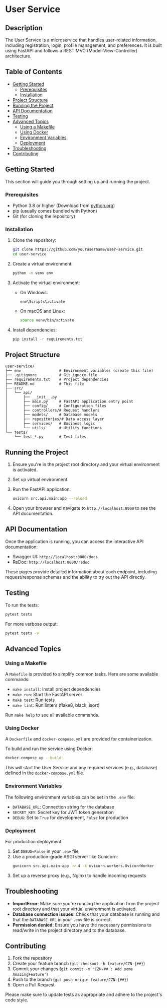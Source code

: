 # User Service

## Description

The User Service is a microservice that handles user-related information, including registration, login, profile management, and preferences. It is built using FastAPI and follows a REST MVC (Model-View-Controller) architecture.

## Table of Contents

- [Getting Started](#getting-started)
  - [Prerequisites](#prerequisites)
  - [Installation](#installation)
- [Project Structure](#project-structure)
- [Running the Project](#running-the-project)
- [API Documentation](#api-documentation)
- [Testing](#testing)
- [Advanced Topics](#advanced-topics)
  - [Using a Makefile](#using-a-makefile)
  - [Using Docker](#using-docker)
  - [Environment Variables](#environment-variables)
  - [Deployment](#deployment)
- [Troubleshooting](#troubleshooting)
- [Contributing](#contributing)

## Getting Started

This section will guide you through setting up and running the project.

### Prerequisites

- Python 3.8 or higher (Download from [python.org](https://www.python.org/downloads/))
- pip (usually comes bundled with Python)
- Git (for cloning the repository)

### Installation

1. Clone the repository:
   ```bash
   git clone https://github.com/yourusername/user-service.git
   cd user-service
   ```

2. Create a virtual environment:
   ```bash
   python -m venv env
   ```

3. Activate the virtual environment:
   - On Windows:
     ```
     env\Scripts\activate
     ```
   - On macOS and Linux:
     ```bash
     source venv/bin/activate
     ```

4. Install dependencies:
   ```bash
   pip install -r requirements.txt
   ```

## Project Structure

```
user-service/
├── env                 # Environment variables (create this file)
├── .gitignore          # Git ignore file
├── requirements.txt    # Project dependencies
├── README.md           # This file
├── src/
│   └── api/
│       ├── __init__.py
│       ├── main.py     # FastAPI application entry point
│       ├── config/     # Configuration files
│       ├── controllers/# Request handlers
│       ├── models/     # Database models
│       ├── repositories/# Data access layer
│       ├── services/   # Business logic
│       └── utils/      # Utility functions
└── tests/
    └── test_*.py       # Test files
```

## Running the Project

1. Ensure you're in the project root directory and your virtual environment is activated.

2. Set up virtual environment.

3. Run the FastAPI application:
   ```bash
   uvicorn src.api.main:app --reload
   ```

4. Open your browser and navigate to `http://localhost:8000` to see the API documentation.

## API Documentation

Once the application is running, you can access the interactive API documentation:

- Swagger UI: `http://localhost:8000/docs`
- ReDoc: `http://localhost:8000/redoc`

These pages provide detailed information about each endpoint, including request/response schemas and the ability to try out the API directly.

## Testing

To run the tests:

```bash
pytest tests
```

For more verbose output:

```bash
pytest tests -v
```

## Advanced Topics

### Using a Makefile

A `Makefile` is provided to simplify common tasks. Here are some available commands:

- `make install`: Install project dependencies
- `make run`: Start the FastAPI server
- `make test`: Run tests
- `make lint`: Run linters (flake8, black, isort)

Run `make help` to see all available commands.

### Using Docker

A `Dockerfile` and `docker-compose.yml` are provided for containerization.

To build and run the service using Docker:

```bash
docker-compose up --build
```

This will start the User Service and any required services (e.g., database) defined in the `docker-compose.yml` file.

### Environment Variables

The following environment variables can be set in the `.env` file:

- `DATABASE_URL`: Connection string for the database
- `SECRET_KEY`: Secret key for JWT token generation
- `DEBUG`: Set to `True` for development, `False` for production

### Deployment

For production deployment:

1. Set `DEBUG=False` in your `.env` file
2. Use a production-grade ASGI server like Gunicorn:
   ```bash
   gunicorn src.api.main:app -w 4 -k uvicorn.workers.UvicornWorker
   ```
3. Set up a reverse proxy (e.g., Nginx) to handle incoming requests

## Troubleshooting

- **ImportError**: Make sure you're running the application from the project root directory and that your virtual environment is activated.
- **Database connection issues**: Check that your database is running and that the `DATABASE_URL` in your `.env` file is correct.
- **Permission denied**: Ensure you have the necessary permissions to read/write in the project directory and to the database.

## Contributing

1. Fork the repository
2. Create your feature branch (`git checkout -b feature/CZN-{##}`)
3. Commit your changes (`git commit -m 'CZN-## : Add some AmazingFeature'`)
4. Push to the branch (`git push origin feature/CZN-{##}`)
5. Open a Pull Request

Please make sure to update tests as appropriate and adhere to the project's code style.
